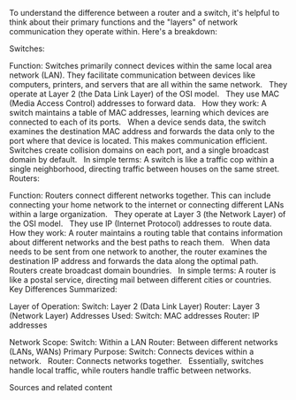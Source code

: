 To understand the difference between a router and a switch, it's helpful to think about their primary functions and the "layers" of network communication they operate within. Here's a breakdown:

Switches:

Function:
Switches primarily connect devices within the same local area network (LAN). They facilitate communication between devices like computers, printers, and servers that are all within the same network.   
They operate at Layer 2 (the Data Link Layer) of the OSI model.   
They use MAC (Media Access Control) addresses to forward data.   
How they work:
A switch maintains a table of MAC addresses, learning which devices are connected to each of its ports.   
When a device sends data, the switch examines the destination MAC address and forwards the data only to the port where that device is located. This makes communication efficient.   
Switches create collision domains on each port, and a single broadcast domain by default.   
In simple terms:
A switch is like a traffic cop within a single neighborhood, directing traffic between houses on the same street.   
Routers:

Function:
Routers connect different networks together. This can include connecting your home network to the internet or connecting different LANs within a large organization.   
They operate at Layer 3 (the Network Layer) of the OSI model.   
They use IP (Internet Protocol) addresses to route data.   
How they work:
A router maintains a routing table that contains information about different networks and the best paths to reach them.   
When data needs to be sent from one network to another, the router examines the destination IP address and forwards the data along the optimal path.   
Routers create broadcast domain boundries.   
In simple terms:
A router is like a postal service, directing mail between different cities or countries.   
Key Differences Summarized:

Layer of Operation:
Switch: Layer 2 (Data Link Layer)
Router: Layer 3 (Network Layer)
Addresses Used:
Switch: MAC addresses
Router: IP addresses

Network Scope:
Switch: Within a LAN
Router: Between different networks (LANs, WANs)
Primary Purpose:
Switch: Connects devices within a network.   
Router: Connects networks together.   
Essentially, switches handle local traffic, while routers handle traffic between networks.   


Sources and related content
  
